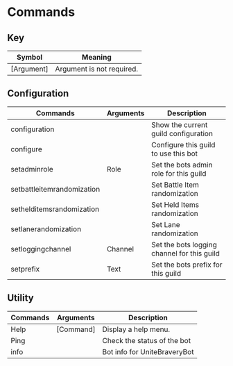 # Commands

## Key 
| Symbol      | Meaning                        |
|-------------|--------------------------------|
| [Argument]  | Argument is not required.      |

## Configuration
| Commands                   | Arguments | Description                                 |
|----------------------------|-----------|---------------------------------------------|
| configuration              |           | Show the current guild configuration        |
| configure                  |           | Configure this guild to use this bot        |
| setadminrole               | Role      | Set the bots admin role for this guild      |
| setbattleitemrandomization |           | Set Battle Item randomization               |
| sethelditemsrandomization  |           | Set Held Items randomization                |
| setlanerandomization       |           | Set Lane randomization                      |
| setloggingchannel          | Channel   | Set the bots logging channel for this guild |
| setprefix                  | Text      | Set the bots prefix for this guild          |

## Utility
| Commands | Arguments | Description                  |
|----------|-----------|------------------------------|
| Help     | [Command] | Display a help menu.         |
| Ping     |           | Check the status of the bot  |
| info     |           | Bot info for UniteBraveryBot |

